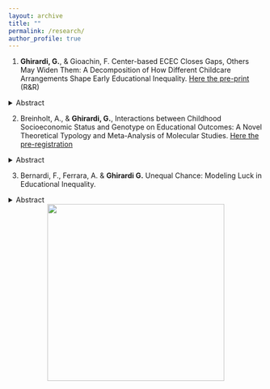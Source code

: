 ```yaml
---
layout: archive
title: ""
permalink: /research/
author_profile: true
---
```


1. **Ghirardi, G.**, & Gioachin, F. Center-based ECEC Closes Gaps, Others May Widen Them: A
Decomposition of How Different Childcare Arrangements Shape Early Educational Inequality.  [Here the pre-print](https://osf.io/preprints/socarxiv/9q6fk) (R&R)
<details>
<summary>Abstract</summary>
This research note investigates how childcare arrangements under age three affect early social inequalities in children’s competencies, relying on a novel decomposition approach (Yu and Elwert 2023). This approach allows us to provide a comprehensive evaluation of different childcare arrangements within a potential outcome framework, revealing not only the overall relevance of each childcare arrangement but also the importance of specific channels impacting social disparities such as prevalence (unequal exposure), effect (heterogeneous effect), and selection (within-group propensity to treatment). Using the newborn cohort of the German National Educational Panel Study (NEPS - SC1), we assess the impact of early childhood education and care (ECEC), family day-care, grandparental care, and exclusive parental care on children’s competencies in mathematics and vocabulary at ages 4 and 5. Findings highlight ECEC as the most effective approach in reducing social disparities, positively influencing children from lower socio-economic backgrounds. Conversely, exclusive parental care and family day-care increase social disparities, benefiting children from higher socio-economic backgrounds while negatively affecting those from lower backgrounds. This comprehensive evaluation identifies channels impacting social inequalities, contributing to understanding the nuanced role of childcare arrangements in shaping early social inequalities in children’s competencies.
</details>

2. Breinholt, A., & **Ghirardi, G.**, Interactions between Childhood Socioeconomic Status and Genotype on Educational Outcomes: A Novel Theoretical Typology and Meta-Analysis of Molecular Studies. [Here the pre-registration](https://osf.io/3sh2n?mode=&revisionId=&view_only=) 
<details>
<summary>Abstract</summary>
A growing body of research investigates whether genetic influences on educational outcomes can be suppressed or boosted by the environment in which an individual lives. Indeed, several studies have examined the interaction between the genetic propensity for education and the socioeconomic status (SES) of the family of origin, the neighborhood, or school - so-called GxSES studies. However, results are mixed. Some studies find stronger associations between genetic propensities and educational outcomes in high-SES environments, while other studies find stronger associations in low-SES environments. In this work, we conduct a systematic review and meta-analysis of studies that investigated the interaction between genetic propensity for education and SES on measures of educational attainment and achievement. We focus on studies relying on molecular genetic information in the form of polygenic indices (PGI). This study aims to answer the following questions: (1) Does the genetic propensity for education matter more for educational outcomes in high or low-SES environments? (2) Which factors may explain the inconsistent findings of the previous literature? To address these questions, we collect results from both published and working papers investigating the interaction of interest and using molecular data.
</details>

3. Bernardi, F., Ferrara, A.  & **Ghirardi G.** Unequal Chance: Modeling Luck in Educational Inequality. 
<details>
<summary>Abstract</summary>
Sociology has paid limited attention to the role of luck in shaping individual
socioeconomic outcomes. This study examines how luck contributes to educational
disparities by family socioeconomic status (SES). We define luck as chance events that
provide or deplete resources for educational attainment and propose that unexplained
variance in regression models partly captures their influence. Building on the Breen and
Goldthorpe model of educational inequality, we introduce a stochastic component and
derive a novel hypothesis: luck has a greater impact when structural resources and
individual propensity for education are misaligned, specifically for low-SES students with
high educational propensity, and high-SES students with low propensity. We test this
hypothesis using variance function regression and replicate the analyses on two U.S.
datasets, using sibling fixed-effects models. We find support for our hypothesis and
conclude by reflecting on the implications for the emerging sociology of luck and broader
research on social stratification.
</details>

<div align="center">
<img src="http://gaiaghirardi.github.io/images/re.jpeg" width="350" />
</div>


